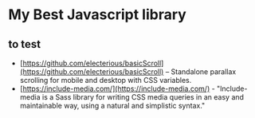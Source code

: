 # My Best Javascript library

## to test
- [https://github.com/electerious/basicScroll](https://github.com/electerious/basicScroll) – Standalone parallax scrolling for mobile and desktop with CSS variables.
- [https://include-media.com/](https://include-media.com/) - "Include-media is a Sass library for writing CSS media queries in an easy and maintainable way, using a natural and simplistic syntax." 
